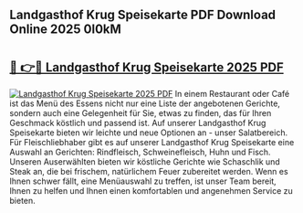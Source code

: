 ## Landgasthof Krug Speisekarte PDF Download Online 2025 0l0kM

# <h2><a href="http://gc9appr.nevu.top/?p=Landgasthof+Krug+Speisekarte">🔗 👉🔴 Landgasthof Krug Speisekarte 2025 PDF</a></h2>

[![Landgasthof Krug Speisekarte 2025 PDF](https://i.imgur.com/dBaPXMq.png)](http://gc9appr.nevu.top/?p=Landgasthof+Krug+Speisekarte)
In einem Restaurant oder Café ist das Menü des Essens nicht nur eine Liste der angebotenen Gerichte, sondern auch eine Gelegenheit für Sie, etwas zu finden, das für Ihren Geschmack köstlich und passend ist. Auf unserer Landgasthof Krug Speisekarte bieten wir leichte und neue Optionen an - unser Salatbereich. Für Fleischliebhaber gibt es auf unserer Landgasthof Krug Speisekarte eine Auswahl an Gerichten: Rindfleisch, Schweinefleisch, Huhn und Fisch. Unseren Auserwählten bieten wir köstliche Gerichte wie Schaschlik und Steak an, die bei frischem, natürlichem Feuer zubereitet werden. Wenn es Ihnen schwer fällt, eine Menüauswahl zu treffen, ist unser Team bereit, Ihnen zu helfen und Ihnen einen komfortablen und angenehmen Service zu bieten.
